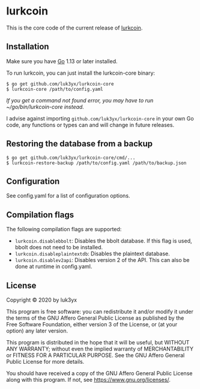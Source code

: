 # lurkcoin

This is the core code of the current release of
[lurkcoin](https://forum.minetest.net/viewtopic.php?f=9&t=22768).

## Installation

Make sure you have [Go](https://golang.org) 1.13 or later installed.

To run lurkcoin, you can just install the lurkcoin-core binary:

```
$ go get github.com/luk3yx/lurkcoin-core
$ lurkcoin-core /path/to/config.yaml
```

*If you get a command not found error, you may have to run
~/go/bin/lurkcoin-core instead.*

I advise against importing `github.com/luk3yx/lurkcoin-core` in your own Go
code, any functions or types can and will change in future releases.

## Restoring the database from a backup

```
$ go get github.com/luk3yx/lurkcoin-core/cmd/...
$ lurkcoin-restore-backup /path/to/config.yaml /path/to/backup.json
```

## Configuration

See config.yaml for a list of configuration options.

## Compilation flags

The following compilation flags are supported:

 - `lurkcoin.disablebbolt`: Disables the bbolt database. If this flag is used,
    bbolt does not need to be installed.
 - `lurkcoin.disableplaintextdb`: Disables the plaintext database.
 - `lurkcoin.disablev2api`: Disables version 2 of the API. This can also be
    done at runtime in config.yaml.

## License

Copyright © 2020 by luk3yx

This program is free software: you can redistribute it and/or modify
it under the terms of the GNU Affero General Public License as
published by the Free Software Foundation, either version 3 of the
License, or (at your option) any later version.

This program is distributed in the hope that it will be useful,
but WITHOUT ANY WARRANTY; without even the implied warranty of
MERCHANTABILITY or FITNESS FOR A PARTICULAR PURPOSE.  See the
GNU Affero General Public License for more details.

You should have received a copy of the GNU Affero General Public License
along with this program.  If not, see <https://www.gnu.org/licenses/>.
